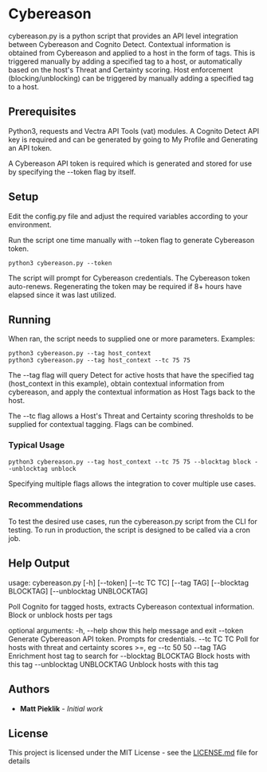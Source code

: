 # Cybereason

cybereason.py is a python script that provides an API level integration between Cybereason and Cognito Detect.
Contextual information is obtained from Cybereason and applied to a host in the form of tags.  This is triggered manually
by adding a specified tag to a host, or automatically based on the host's Threat and Certainty scoring.
Host enforcement (blocking/unblocking) can be triggered by manually adding a specified tag to a host.

## Prerequisites

Python3, requests and Vectra API Tools (vat) modules.
A Cognito Detect API key is required and can be generated by going to My Profile and Generating an API token.  

A Cybereason API token is required which is generated and stored for use by specifying the --token flag by itself.

## Setup
Edit the config.py file and adjust the required variables according to your environment.

Run the script one time manually with --token flag to generate Cybereason token.

```
python3 cybereason.py --token
```
The script will prompt for Cybereason credentials.  The Cybereason token auto-renews.  Regenerating the token may be
required if 8+ hours have elapsed since it was last utilized.

## Running

When ran, the script needs to supplied one or more parameters.  Examples:


```
python3 cybereason.py --tag host_context
python3 cybereason.py --tag host_context --tc 75 75
```

The --tag flag will query Detect for active hosts that have the specified tag (host_context in this example), 
obtain contextual information from cybereason, and apply the contextual information as Host Tags back to the host. 

The --tc flag allows a Host's Threat and Certainty scoring thresholds to be supplied for contextual tagging.  Flags can
be combined.

### Typical Usage
```
python3 cybereason.py --tag host_context --tc 75 75 --blocktag block --unblocktag unblock
```
Specifying multiple flags allows the integration to cover multiple use cases. 

### Recommendations
To test the desired use cases, run the cybereason.py script from the CLI for testing.  To run in production, the script 
is designed to be called via a cron job.
 
 
## Help Output

usage: cybereason.py [-h] [--token] [--tc TC TC] [--tag TAG]
                     [--blocktag BLOCKTAG] [--unblocktag UNBLOCKTAG]

Poll Cognito for tagged hosts, extracts Cybereason contextual information.  Block or unblock hosts per tags

optional arguments:
  -h, --help            show this help message and exit
  --token               Generate Cybereason API token.  Prompts for credentials.
  --tc TC TC            Poll for hosts with threat and certainty scores >=, eg --tc 50 50
  --tag TAG             Enrichment host tag to search for
  --blocktag BLOCKTAG   Block hosts with this tag
  --unblocktag UNBLOCKTAG
                        Unblock hosts with this tag


## Authors

* **Matt Pieklik** - *Initial work*

## License

This project is licensed under the MIT License - see the [LICENSE.md](LICENSE.md) file for details
